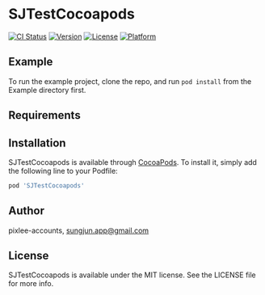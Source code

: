 # SJTestCocoapods

[![CI Status](https://img.shields.io/travis/sungjunapp/SJTestCocoapods.svg?style=flat)](https://travis-ci.org/sungjunapp/SJTestCocoapods)
[![Version](https://img.shields.io/cocoapods/v/SJTestCocoapods.svg?style=flat)](https://cocoapods.org/pods/SJTestCocoapods)
[![License](https://img.shields.io/cocoapods/l/SJTestCocoapods.svg?style=flat)](https://cocoapods.org/pods/SJTestCocoapods)
[![Platform](https://img.shields.io/cocoapods/p/SJTestCocoapods.svg?style=flat)](https://cocoapods.org/pods/SJTestCocoapods)

## Example

To run the example project, clone the repo, and run `pod install` from the Example directory first.

## Requirements

## Installation

SJTestCocoapods is available through [CocoaPods](https://cocoapods.org). To install
it, simply add the following line to your Podfile:

```ruby
pod 'SJTestCocoapods'
```

## Author

pixlee-accounts, sungjun.app@gmail.com

## License

SJTestCocoapods is available under the MIT license. See the LICENSE file for more info.
